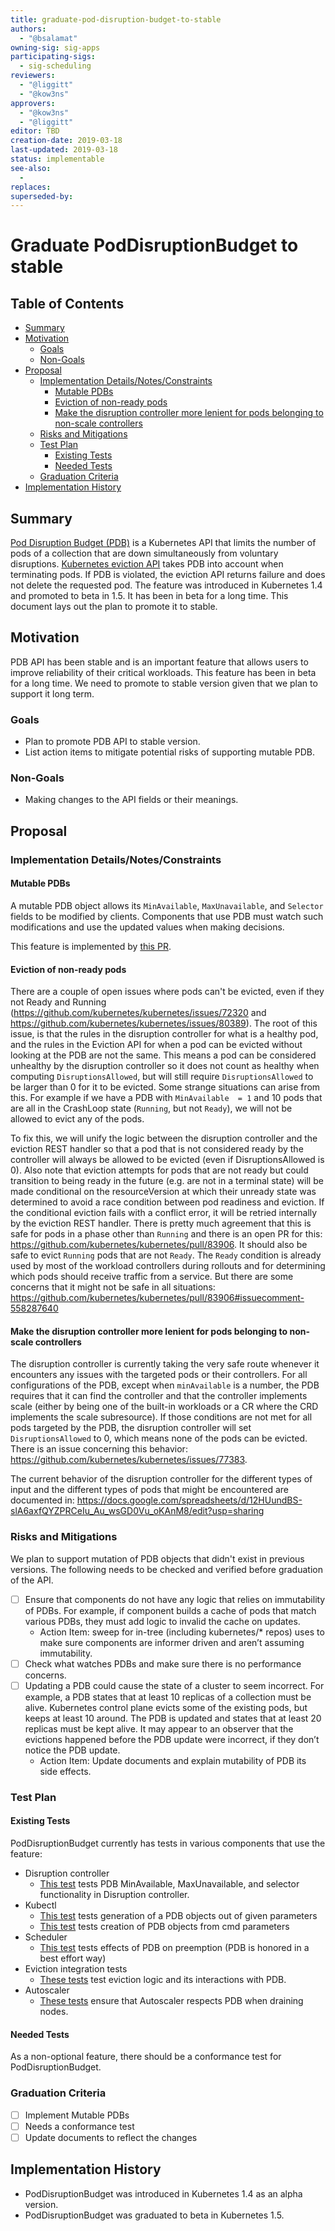 ```yaml
---
title: graduate-pod-disruption-budget-to-stable
authors:
  - "@bsalamat"
owning-sig: sig-apps
participating-sigs:
  - sig-scheduling
reviewers:
  - "@liggitt"
  - "@kow3ns"
approvers:
  - "@kow3ns"
  - "@liggitt"
editor: TBD
creation-date: 2019-03-18
last-updated: 2019-03-18
status: implementable
see-also:
  - 
replaces:
superseded-by:
---
```


# Graduate PodDisruptionBudget to stable

## Table of Contents

<!-- toc -->
- [Summary](#summary)
- [Motivation](#motivation)
  - [Goals](#goals)
  - [Non-Goals](#non-goals)
- [Proposal](#proposal)
  - [Implementation Details/Notes/Constraints](#implementation-detailsnotesconstraints)
    - [Mutable PDBs](#mutable-pdbs)
    - [Eviction of non-ready pods](#eviction-of-non-ready-pods)
    - [Make the disruption controller more lenient for pods belonging to non-scale controllers](#make-the-disruption-controller-more-lenient-for-pods-belonging-to-non-scale-controllers)
  - [Risks and Mitigations](#risks-and-mitigations)
  - [Test Plan](#test-plan)
    - [Existing Tests](#existing-tests)
    - [Needed Tests](#needed-tests)
  - [Graduation Criteria](#graduation-criteria)
- [Implementation History](#implementation-history)
<!-- /toc -->

## Summary

[Pod Disruption Budget (PDB)](https://kubernetes.io/docs/tasks/run-application/configure-pdb/)
is a Kubernetes API that limits the number of pods of a collection that are down simultaneously from voluntary disruptions.
[Kubernetes eviction API](https://kubernetes.io/docs/tasks/administer-cluster/safely-drain-node/#the-eviction-api)
takes PDB into account when terminating pods. If PDB is
violated, the eviction API returns failure and does not delete the requested pod.
The feature was introduced in Kubernetes 1.4 and promoted to beta in 1.5.
It has been in beta for a long time. This document lays out the plan to promote
it to stable.

## Motivation

PDB API has been stable and is an important feature that allows users to improve
reliability of their critical workloads. This feature has been in beta for a
long time. We need to promote to stable version given that we plan to support it
long term.

### Goals

* Plan to promote PDB API to stable version.
* List action items to mitigate potential risks of supporting mutable PDB.

### Non-Goals

* Making changes to the API fields or their meanings.

## Proposal

### Implementation Details/Notes/Constraints

#### Mutable PDBs

A mutable PDB object allows its `MinAvailable`, `MaxUnavailable`, and `Selector`
fields to be modified by clients. Components that use PDB must watch such
modifications and use the updated values when making decisions.

This feature is implemented by [this PR](https://github.com/kubernetes/kubernetes/pull/69867).

#### Eviction of non-ready pods

There are a couple of open issues where pods can't be evicted, even if they not Ready and Running 
(https://github.com/kubernetes/kubernetes/issues/72320 and https://github.com/kubernetes/kubernetes/issues/80389).
The root of this issue, is that the rules in the disruption controller for what is a healthy pod, and the rules
in the Eviction API for when a pod can be evicted without looking at the PDB are not the same. This means a pod can
be considered unhealthy by the disruption controller so it does not count as healthy when computing `DisruptionsAllowed`,
but will still require `DisruptionsAllowed` to be larger than 0 for it to be evicted. Some strange situations can
arise from this. For example if we have a PDB with `MinAvailable  = 1` and 10 pods that are all in the CrashLoop state 
(`Running`, but not `Ready`), we will not be allowed to evict any of the pods.

To fix this, we will unify the logic between the disruption controller and the eviction REST handler so that a pod that 
is not considered ready by the controller will always be allowed to be evicted (even if DisruptionsAllowed is 0). 
Also note that eviction attempts for pods that are not ready but could transition to being ready in the future (e.g. 
are not in a terminal state) will be made conditional on the resourceVersion at which their unready state was determined 
to avoid a race condition between pod readiness and eviction. If the conditional eviction fails with a conflict error, 
it will be retried internally by the eviction REST handler. There is pretty much agreement that this is safe for pods 
in a phase other than `Running` and there is an open PR for this: https://github.com/kubernetes/kubernetes/pull/83906. 
It should also be safe to evict `Running` pods that are not `Ready`. The `Ready` condition is already used
by most of the workload controllers during rollouts and for determining which pods should receive traffic from
a service. But there are some concerns that it might not be safe in all situations: 
https://github.com/kubernetes/kubernetes/pull/83906#issuecomment-558287640

#### Make the disruption controller more lenient for pods belonging to non-scale controllers

The disruption controller is currently taking the very safe route whenever it encounters any
issues with the targeted pods or their controllers. For all configurations of the PDB, except when
`minAvailable` is a number, the PDB requires that it can find the controller and that
the controller implements scale (either by being one of the built-in workloads or a CR where the CRD implements
the scale subresource). If those conditions are not met for all pods targeted by the PDB, the disruption
controller will set `DisruptionsAllowed` to 0, which means none of the pods can be evicted. There is an issue
concerning this behavior: https://github.com/kubernetes/kubernetes/issues/77383.

The current behavior of the disruption controller for the different types of input and the different
types of pods that might be encountered are documented in: 
https://docs.google.com/spreadsheets/d/12HUundBS-slA6axfQYZPRCeIu_Au_wsGD0Vu_oKAnM8/edit?usp=sharing

### Risks and Mitigations

We plan to support mutation of PDB objects that didn't exist in previous versions.
The following needs to be checked and verified before graduation of the API.

- [ ] Ensure that components do not have any logic that relies on immutability
of PDBs. For example, if component builds a cache of pods that match various
PDBs, they must add logic to invalid the cache on updates.
   - Action Item: sweep for in-tree (including kubernetes/* repos) uses to make
   sure components are informer driven and aren’t assuming immutability.
- [ ] Check what watches PDBs and make sure there is no performance concerns.
- [ ] Updating a PDB could cause the state of a cluster to seem incorrect. For
example, a PDB states that at least 10 replicas of a collection must be alive.
Kubernetes control plane evicts some of the existing pods, but keeps at least 10
around. The PDB is updated and states that at least 20 replicas must be kept
alive. It may appear to an observer that the evictions happened before the PDB 
update were incorrect, if they don’t notice the PDB update.
  - Action Item: Update documents and explain mutability of PDB its side effects.

### Test Plan

#### Existing Tests
PodDisruptionBudget currently has tests in various components that use the feature:

* Disruption controller
  - [This test](https://github.com/kubernetes/kubernetes/blob/687d759e362b05dcdf11e336e2799704918e048d/pkg/controller/disruption/disruption_test.go#L140)
  tests PDB MinAvailable, MaxUnavailable, and selector functionality in Disruption controller.
* Kubectl
  - [This test](https://github.com/kubernetes/kubernetes/blob/master/pkg/kubectl/generate/versioned/pdb_test.go)
  tests generation of a PDB objects out of given parameters
  - [This test](https://github.com/kubernetes/kubernetes/blob/master/pkg/kubectl/cmd/create/create_pdb_test.go)
  tests creation of PDB objects from cmd parameters
* Scheduler
  - [This test](https://github.com/kubernetes/kubernetes/blob/ac56bd502ab96696682c66ebdff94b6e52471aa3/test/integration/scheduler/preemption_test.go#L731)
  tests effects of PDB on preemption (PDB is honored in a best effort way)
* Eviction integration tests
  - [These tests](https://github.com/kubernetes/kubernetes/blob/master/test/integration/evictions/evictions_test.go) test eviction logic and its interactions with PDB.
* Autoscaler
  - [These tests](https://github.com/kubernetes/kubernetes/blob/master/test/e2e/autoscaling/cluster_size_autoscaling.go) ensure that Autoscaler respects PDB when draining nodes.

#### Needed Tests

As a non-optional feature, there should be a conformance test for
PodDisruptionBudget.


### Graduation Criteria

- [ ] Implement Mutable PDBs
- [ ] Needs a conformance test
- [ ] Update documents to reflect the changes

## Implementation History

- PodDisruptionBudget was introduced in Kubernetes 1.4 as an alpha version.
- PodDisruptionBudget was graduated to beta in Kubernetes 1.5.


